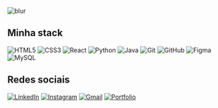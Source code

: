 ![blur](https://capsule-render.vercel.app/api?type=blur&height=275&color=gradient&text=João%20Silva&strokeWidth=1&section=footer&reversal=true&fontAlign=50&stroke=E0E0E0&fontSize=44&textBg=false)

## Minha stack
![HTML5](https://img.shields.io/badge/HTML5-%23000000.svg?style=plastic&logo=html5)
![CSS3](https://img.shields.io/badge/CSS3-%23000000.svg?style=plastic&logo=css3&logoColor=44A7FF)
![React](https://img.shields.io/badge/React-%23000000.svg?style=plastic&logo=react)
![Python](https://img.shields.io/badge/Python-%23000000.svg?style=plastic&logo=python&logoColor=F6D54E)
![Java](https://img.shields.io/badge/Java-%23000000.svg?style=plastic&logo=java)
![Git](https://img.shields.io/badge/Git-%23000000.svg?style=plastic&logo=git)
![GitHub](https://img.shields.io/badge/GitHub-%23000000.svg?style=plastic&logo=github)
![Figma](https://img.shields.io/badge/Figma-%23000000.svg?style=plastic&logo=figma)
![MySQL](https://img.shields.io/badge/MySQL-%23000000.svg?style=plastic&logo=mysql)
<br>
 
## Redes sociais

[![LinkedIn](https://img.shields.io/badge/LinkedIn-0B3E72.svg?style=flat&logo=Linkedin&logoColor=white)](https://www.linkedin.com/in/joaosva/)
[![Instagram](https://img.shields.io/badge/Instagram-C9314E.svg?style=flat&logo=Instagram&logoColor=white)](https://www.instagram.com/joaosva/)
[![Gmail](https://img.shields.io/badge/Gmail-DB4437.svg?style=flat&logo=gmail&logoColor=white)](mailto:contatojvitorferreira@gmail.com)
[![Portfolio](https://img.shields.io/badge/Portfolio-1D222A.svg?style=flat&logo=Google-Chrome&logoColor=white)](https://portfolio-pfe-one.vercel.app/)


<br>

<div>

